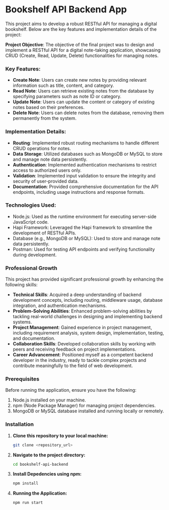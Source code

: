 # Bookshelf API Backend App

This project aims to develop a robust RESTful API for managing a digital bookshelf. Below are the key features and implementation details of the project:

**Project Objective**: The objective of the final project was to design and implement a RESTful API for a digital note-taking application, showcasing CRUD (Create, Read, Update, Delete) functionalities for managing notes.

### Key Features:

- **Create Note**: Users can create new notes by providing relevant information such as title, content, and category.
- **Read Note**: Users can retrieve existing notes from the database by specifying parameters such as note ID or category.
- **Update Note**: Users can update the content or category of existing notes based on their preferences.
- **Delete Note**: Users can delete notes from the database, removing them permanently from the system.

### Implementation Details:

- **Routing**: Implemented robust routing mechanisms to handle different CRUD operations for notes.
- **Data Storage**: Utilized databases such as MongoDB or MySQL to store and manage note data persistently.
- **Authentication**: Implemented authentication mechanisms to restrict access to authorized users only.
- **Validation**: Implemented input validation to ensure the integrity and security of user-provided data.
- **Documentation**: Provided comprehensive documentation for the API endpoints, including usage instructions and response formats.

### Technologies Used:

- Node.js: Used as the runtime environment for executing server-side JavaScript code.
- Hapi Framework: Leveraged the Hapi framework to streamline the development of RESTful APIs.
- Database (e.g., MongoDB or MySQL): Used to store and manage note data persistently.
- Postman: Used for testing API endpoints and verifying functionality during development.

### Professional Growth

This project has provided significant professional growth by enhancing the following skills:

- **Technical Skills**: Acquired a deep understanding of backend development concepts, including routing, middleware usage, database integration, and authentication mechanisms.
- **Problem-Solving Abilities**: Enhanced problem-solving abilities by tackling real-world challenges in designing and implementing backend systems.
- **Project Management**: Gained experience in project management, including requirement analysis, system design, implementation, testing, and documentation.
- **Collaboration Skills**: Developed collaboration skills by working with peers and receiving feedback on project implementations.
- **Career Advancement**: Positioned myself as a competent backend developer in the industry, ready to tackle complex projects and contribute meaningfully to the field of web development.

### Prerequisites

Before running the application, ensure you have the following:

1. Node.js installed on your machine.
2. npm (Node Package Manager) for managing project dependencies.
3. MongoDB or MySQL database installed and running locally or remotely.

### Installation

1. **Clone this repository to your local machine:**

   ```bash
   git clone <repository_url>
   ```
2. **Navigate to the project directory:**
   ```bash
   cd bookshelf-api-backend
   ```
3. **Install Depedencies using npm:**
   ```bash
   npm install
   ```
4. **Running the Application:**
   ```bash
   npm run start
   ```
